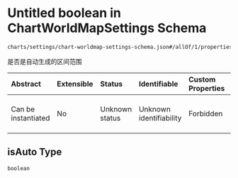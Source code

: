 # Untitled boolean in ChartWorldMapSettings Schema

```txt
charts/settings/chart-worldmap-settings-schema.json#/allOf/1/properties/levelArr/items/properties/isAuto
```

是否是自动生成的区间范围

| Abstract            | Extensible | Status         | Identifiable            | Custom Properties | Additional Properties | Access Restrictions | Defined In                                                                                                                 |
| :------------------ | :--------- | :------------- | :---------------------- | :---------------- | :-------------------- | :------------------ | :------------------------------------------------------------------------------------------------------------------------- |
| Can be instantiated | No         | Unknown status | Unknown identifiability | Forbidden         | Allowed               | none                | [chart-worldmap-settings-schema.json\*](../out/charts/settings/chart-worldmap-settings-schema.json "open original schema") |

## isAuto Type

`boolean`
